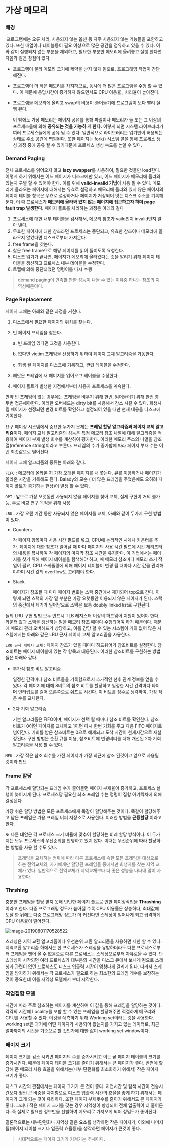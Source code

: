 # 가상 메모리



### 배경

​	프로그램에는 오류 처리, 사용되지 않는 옵션 등 자주 사용되지 않는 기능들을 포함하고 있다. 또한 배열이나 테이블등이 필요 이상으로 많은 공간을 점유하고 있을 수 있다. 이와 같이 실행되지 않는 부분을 제외하고, 필요한 부분만 메모리에 올려놓고 실행 한다면 다음과 같은 장점이 있다.

- 프로그램이 물리 메모리 크기에 제약을 받지 않게 됨으로, 프로그래밍 작업이 간단해진다.
- 프로그램이 더 작은 메모리를 차지하므로, 동시에 더 많은 프로그램을 수행 할 수 있다. 이 때문에 응답시간이 증가하지 않으면서도 CPU 이용률 , 처리율이 높아진다.
- 프로그램을 메모리에 올리고 swap의 비용이 줄어들기에 프로그램이 보다 빨리 실행 된다.

  이 밖에도 가상 메모리는 페이지 공유를 통해 파일이나 메모리가 둘 또는 그  이상의 프로세스들에 의해 **공유되는 것을 가능하 게 한다.** 이렇게 되면 시스템 라이브러리가 여러 프로세스들에게 공유 될 수 있다. 일반적으로 라이브러리는 읽기만이 허용되는 상태로 주소 공간에 맵핑된다. 또한 페이지는 fork() 시스템 콜을 통해 프로세스 생성 과정 중에 공유 될 수 있기때문에 프로세스 생성 속도를 높일 수 있다.



### Demand Paging

   전체 프로세스를 읽어오지 않고 **lazy swapper**를 사용하여, 필요한 것들만 load한다. 이렇게 하기 위해서는 어느 페이지가 디스크에만 있고, 어느 페이지가 메모리에 올라와 있는지 구별 할 수 있어야 한다. 이를 위해 **valid-invalid 기법**이 사용 될 수 있다.  메모리에 올라오는 페이지에 대해서는 유효로 설정하고 메모리에 올라와 있지 않은 페이지의 페이지 테이블 항목은 무효로 설정하거나 페이지가 저장되어 잇는 디스크 주소를 기록해둔다. 이 때 프로세스가 **메모리에 올라와 있지 않는 페이지에 접근하고자 하며 page fault trap 발생한다.** 페이지 폴트를 처리하는 과정은 아래와 같다

1. 프로세스에 대한 내부 테이블을 검사해서, 메모리 참조가 vaild인지 invalid인지 알아 낸다.
2. 무효한 페이지에 대한 참조라면 프로세스는 중단되고, 유효한 참조이나 메모리에 올라오지 않았다면 디스크로부터 가져온다.
3. free frame을 찾는다.
4. 찾은 free frame으로 해당 페이지를 읽어 들이도록 요청한다.
5. 디스크 읽기가 끝나면, 페이지가 메모리에 올라왔다는 것을 알리기 위해 페이지 테이블을 갱신하고 프로세스 내부 테이블을 수정한다.
6. 트랩에 의해 중단되었던 명령어를 다시 수행

> demand paging이 만족할 만한 성능이 나올 수 있는 이유중 하나는 참조의 지역성때문이다.



### 

### Page Replacement

페이지 교체는 아래와 같은 과정을 거친다.

1. 디스크에서 필요한 페이지의 위치를 찾는다.

2. 빈 페이지 프레임을 찾는다.

   a. 빈 프레임 있다면 그것을 사용한다.

   b. 없다면 victim 프레임을 선정하기 위하여 페이지 교체 알고리즘을 가동한다.

   c. 희생 될 페이지를 디스크에 기록하고, 관련 테이블을 수정한다.

3. 빼앗은 프레임에 새 페이지를 읽어오고 테이블을 수정한다.
4. 페이지 폴트가 발생한 지점에서부터 사용자 프로세스를 계속한다.

만약 빈 프레임이 없는 경우에는 프레임을 비우기 위해 한번, 읽어들이기 위해 한번 총 두번 접근해야한다. 이러한 오버헤드는 dirty bit를 사용해서 감소 시킬 수 있다. 희생시킬 페이지가 선정되면 변경 비트를 확인하고 설정되어 있을 때만 현재 내용을 디스크에 기록한다. 

요구 페이징 시스템에서 중요한 두가지 문제는 **프레임 할당 알고리즘과 페이지 교체 알고리즘**이다.  페이지 교체 알고리즘의 성능은 특정 메모리 참조 나열에 대해 알고리즘을 적용하여 페이지 부재 발생 회수를 계산하여 평가한다. 이러한 메모리 주소의 나열을 참조열(reference string)이라고 부른다. 프레임의 수가 증가함에 따라 페이지 부재 수는 어떤 최솟값으로 떨어진다. 

페이지 교체 알고리즘의 종류는 아래와 같다.

`FIFO` : 메모리에 올라온 지 가장 오래된 페이지를 내 쫓는다. 큐를 이용하거나 페이지가 올라온 시간을 기록해도 된다. Balady의 모순 ( 더 많은 프레임을 주었음에도 오히려 페이지 폴트가 증가하는 현상)이 발생 할 수 있다.

`OPT` : 앞으로 가장 오랫동안 사용되지 않을 페이지를 찾아 교체, 실제 구현이 거의 불가능, 주로 비교 연구 목적을 위해 사용

`LRU` : 가장 오랜 기간 동안 사용되지 않은 페이지를 교체, 아래와 같이 두가지 구현 방법이 있다.

 - Counters 

   각 페이지 항목마다 사용 시간 필드를 넣고, CPU에 논리적인 시계나 카운터를 추가. 페이지에 대한 참조가 일어날 때 마다 페이지의 사용 시간 필드에 시간 제리즈터의 내용을 복사하여 각 페이지의 마지막 참조 시간을 유지한다. 이 기법에서는 페이지를 찾기 위해 페이지 테이블을 탐색해야 하고, 매 메모리 참조마다 메모리 쓰기 작업이 필요, CPU 스케쥴링에 의해 페이지 테이블이 변경 될 때마다 시간 값을 관리해야하며 시간 값의 overflow도 고려해야 한다.

 - Stack 

   페이지가 참조될 때 마다 페이지 번호는 스택 중간에서 제거되어 top으로 간다. 이렇게 되면 스택의 가장 밑 부분은 가장 오랫동안 이용되지 않은 페이지가 된다. 스택의 중간에서 제거가 일어남으로 스택은 보통 doubly linked list로 구현된다.

둘의 LRU 구현 방법 모두 반드시 TLB 레지스터 이상의 하드웨어 지원이 있어야 한다. 카운터 값과 스택을 갱신하는 일을 메모리 참조 때마다 수행되어여 하기 때문이다. 때문에 메모리 관리 오버헤드가 상당하고, 이를 감당 할 수 있는 시스템이 거의 없어 많은 시스템에서는 아래와 같은 LRU 근사 페이지 교체 알고리즘을 사용한다.

`LRU 근사 페이지 교체` :  페이지 참조가 있을 때마다 하드웨어가 참조비트를 설정한다. 참조비트는 페이지 테이블에 있는 각 항목과 대응된다.  이러한 참조비트를 구현하는 방법들은 아래와 같다.

- 부가적 참조 비트 알고리즘

  일정한 간격마다 참조 비트들을 기록함으로서 추가적인 선후 관계 정보를 얻을 수 있다. 각 페이지에 대해 8비트의 참조 비트를 할당하고 일정한 시간 간격마다 타이머 인터럽트를 걸어 오른쪽으로 쉬프트 시킨다. 이 비트를 정수로 생각하여, 가장 작은 수를 교체한다.

- 2차 기회 알고리즘

  기본 알고리즘은 FIFO이며, 페이지가 선택 될 때마다 참조 비트를 확인한다. 참조 비트가 0이면 페이지를 교체하고 1이면 다시 한번 기회를 주고 다음 FIFO 페이지로 넘어간다. 기회를 받은 참조비트는 0으로 해제되고 도착 시간이 현재시간으로 재설 정된다. 구현 방법은 순환 큐를 이용, 참조비트에 변경비티를 더해 개선된 2차 기회 알고리즘을 사용 할 수 있다.

`MFU` : 가장 작은 참조 회수를 가진 페이지가 가장 최근에 참조 된것이고 앞으로 사용될 것이라 판단



### Frame 할당

각 프로세스에 할당되는 프레임 수가 줄어들면 페이지 부재율이 증가하고, 프로세스 실행이 늦어지게 된다. 프로세스당 필요한 최소 프레임 수는 명령어 집합 아키텍처에 의해 결정된다.

가장 쉬운 할당 방법은 모든 프로세스에게 똑같이 할당해주는 것이다. 똑같이 할당해주고 남은 프레임은 가용 프레임 버퍼 저장소로 사용한다. 이러한 방법을 **균등할당** 이라고 한다.

또 다른 대안은 각 프로세스 크기 비율에 맞추어 할당하는 비례 할당 방식이다. 이 두가지는 모두 프로세스의 우선순위를 반영하고 있지 않다. 이때는 우선순위에 따라 할당하는 방법을 사용 할 수도 있다.

> 프레임을 교체하는 범위에 따라 다른 프로세스에 속한 모든 프레임을 대상으로 하는 전역교체와, 자기에게만 할당된 프레임들 중에서만 희생자를 찾는 지역 교체가 있다. 일반적으로 전역교체가 지역교체보다 더 좋은 성능을 나타내 많이 사용한다.



### Thrshing

충분한 프레임을 할당 받지 못해 빈번한 페이지 폴트로 인한 페이징작업을 **Thrashing** 이라고 한다. 다중 프로그래밍 정도가 높아질 수록 CPU 이용률은 상승하다, 최대값에 도달 한 뒤에도 다중 프로그래밍 정도가 더 커진다면 스레싱이 일어나게 되고 급격하게 CPU 이용률이 떨어진다.

![image-20190801170528522](assets/image-20190801170528522.png)

스레싱은 지역 교환 알고리즘이나 우선순위 교환 알고리즘을 사용하면 제한 할 수 있다. 지역교환 알고리즘 하에서는 한 프로세스가 스레싱을 유발하더라도 다른 프로세스로부터 프레임을 뺏어 올 수 없음으로 다른 프로세스는 스레싱으로부터 자유로울 수 있다. 단 스레싱이 시작되면 여러 프로세스가 대부분의 시간을 디스크 큐에서 보내게 됨으로 스레싱과 관련이 없던 프로세스도 디스크 입출력 시간이 엄청나게 걸리게 된다. 따라서 스레임을 방지하기 위해서는 각 프로세스가 필요로 하는 최소한의 프레임 개수를 보장하는 것이 중요한데 이를 지역성 모델에서 부터 시작한다.



### 작업집합 모델

시간에 따라 주로 참조하는 페이지를 계산하여 이 값을 통해 프레임을 할당하는 것이다. 각각의 시간에 Locality를 포함 할 수 있는 프레임을 할당해주면 적절하게 메모리와 CPU를 사용할 수 있다. 이것을 예측하기 위해 Working set이라는 것을 사용한다. working set은 과거에 어떤 페이지가 사용되어 왔는지를 가지고 있는 데이터로, 최근 얼마까지의 시간을 기준으로 할 것인가에 대한 값이 working set window이다.



### 페이지 크기

페이지 크기를 감소 시키면 페이지의 수를 증가시키고 이는 곧 페이지 테이블의 크기를 증가시킨다. 때문에 페이지 테이블 크기를 줄이기 위해서는 큰 페이지가 좋다. 반면에 할당해 준 메모리 사용 효율을 위해서는(내부 단편화를 최소화하기 위해서) 작은 페이지 크기가 좋다. 

디스크 시간의 관점에서는 페이지 크기가 큰 것이 좋다. 지연시간 및 탐색 시간이 전송시간보다 훨씬 큰 비중을 차지함으로 디스크 입출력 시간의 효율을 좋게 하기 위해서는 페이지가 크게 되는 것이 유리하다. 또한 페이지 부재횟수를 줄이기 위해서도 큰 페이지가 좋다. 그러나 작은 페이지 크기를 갖는 경우 지역성이 향샹되어 전체 입출력이 더 줄어든다.  즉 실제로 필요한 정보만을 선별하여 메모리로 가져오게 되어 정밀도가 좋아진다.

결론적으로는 내부단편화나 지역성 같은 요소를 생각하면 작은 페이지가, 이외에 나머지들(페이지 테이블 크기나 입출력 효율등)을 생각하면 페이지가 큰것이 좋다. 

> 시대적으로는 페이지 크기가 커져가는 추세이다.

